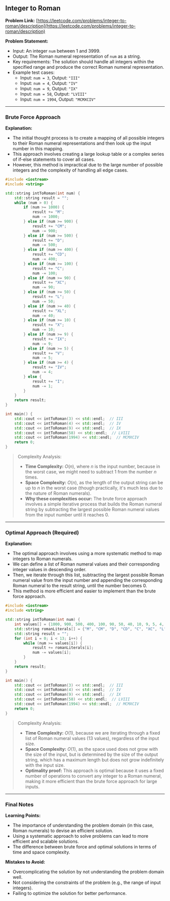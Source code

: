 ## Integer to Roman
**Problem Link:** [https://leetcode.com/problems/integer-to-roman/description](https://leetcode.com/problems/integer-to-roman/description)

**Problem Statement:**
- Input: An integer `num` between 1 and 3999.
- Output: The Roman numeral representation of `num` as a string.
- Key requirements: The solution should handle all integers within the specified range and produce the correct Roman numeral representation.
- Example test cases:
  - Input: `num = 3`, Output: `"III"`
  - Input: `num = 4`, Output: `"IV"`
  - Input: `num = 9`, Output: `"IX"`
  - Input: `num = 58`, Output: `"LVIII"`
  - Input: `num = 1994`, Output: `"MCMXCIV"`

---

### Brute Force Approach
**Explanation:**
- The initial thought process is to create a mapping of all possible integers to their Roman numeral representations and then look up the input number in this mapping.
- This approach involves creating a large lookup table or a complex series of if-else statements to cover all cases.
- However, this method is impractical due to the large number of possible integers and the complexity of handling all edge cases.

```cpp
#include <iostream>
#include <string>

std::string intToRoman(int num) {
    std::string result = "";
    while (num > 0) {
        if (num >= 1000) {
            result += "M";
            num -= 1000;
        } else if (num >= 900) {
            result += "CM";
            num -= 900;
        } else if (num >= 500) {
            result += "D";
            num -= 500;
        } else if (num >= 400) {
            result += "CD";
            num -= 400;
        } else if (num >= 100) {
            result += "C";
            num -= 100;
        } else if (num >= 90) {
            result += "XC";
            num -= 90;
        } else if (num >= 50) {
            result += "L";
            num -= 50;
        } else if (num >= 40) {
            result += "XL";
            num -= 40;
        } else if (num >= 10) {
            result += "X";
            num -= 10;
        } else if (num >= 9) {
            result += "IX";
            num -= 9;
        } else if (num >= 5) {
            result += "V";
            num -= 5;
        } else if (num >= 4) {
            result += "IV";
            num -= 4;
        } else {
            result += "I";
            num -= 1;
        }
    }
    return result;
}

int main() {
    std::cout << intToRoman(3) << std::endl;  // III
    std::cout << intToRoman(4) << std::endl;  // IV
    std::cout << intToRoman(9) << std::endl;  // IX
    std::cout << intToRoman(58) << std::endl;  // LVIII
    std::cout << intToRoman(1994) << std::endl;  // MCMXCIV
    return 0;
}
```

> Complexity Analysis:
> - **Time Complexity:** $O(n)$, where $n$ is the input number, because in the worst case, we might need to subtract 1 from the number $n$ times.
> - **Space Complexity:** $O(n)$, as the length of the output string can be up to $n$ in the worst case (though practically, it's much less due to the nature of Roman numerals).
> - **Why these complexities occur:** The brute force approach involves a simple iterative process that builds the Roman numeral string by subtracting the largest possible Roman numeral values from the input number until it reaches 0.

---

### Optimal Approach (Required)
**Explanation:**
- The optimal approach involves using a more systematic method to map integers to Roman numerals.
- We can define a list of Roman numeral values and their corresponding integer values in descending order.
- Then, we iterate through this list, subtracting the largest possible Roman numeral value from the input number and appending the corresponding Roman numeral to the result string, until the number becomes 0.
- This method is more efficient and easier to implement than the brute force approach.

```cpp
#include <iostream>
#include <string>

std::string intToRoman(int num) {
    int values[] = {1000, 900, 500, 400, 100, 90, 50, 40, 10, 9, 5, 4, 1};
    std::string romanLiterals[] = {"M", "CM", "D", "CD", "C", "XC", "L", "XL", "X", "IX", "V", "IV", "I"};
    std::string result = "";
    for (int i = 0; i < 13; i++) {
        while (num >= values[i]) {
            result += romanLiterals[i];
            num -= values[i];
        }
    }
    return result;
}

int main() {
    std::cout << intToRoman(3) << std::endl;  // III
    std::cout << intToRoman(4) << std::endl;  // IV
    std::cout << intToRoman(9) << std::endl;  // IX
    std::cout << intToRoman(58) << std::endl;  // LVIII
    std::cout << intToRoman(1994) << std::endl;  // MCMXCIV
    return 0;
}
```

> Complexity Analysis:
> - **Time Complexity:** $O(1)$, because we are iterating through a fixed list of Roman numeral values (13 values), regardless of the input size.
> - **Space Complexity:** $O(1)$, as the space used does not grow with the size of the input, but is determined by the size of the output string, which has a maximum length but does not grow indefinitely with the input size.
> - **Optimality proof:** This approach is optimal because it uses a fixed number of operations to convert any integer to a Roman numeral, making it more efficient than the brute force approach for large inputs.

---

### Final Notes

**Learning Points:**
- The importance of understanding the problem domain (in this case, Roman numerals) to devise an efficient solution.
- Using a systematic approach to solve problems can lead to more efficient and scalable solutions.
- The difference between brute force and optimal solutions in terms of time and space complexity.

**Mistakes to Avoid:**
- Overcomplicating the solution by not understanding the problem domain well.
- Not considering the constraints of the problem (e.g., the range of input integers).
- Failing to optimize the solution for better performance.